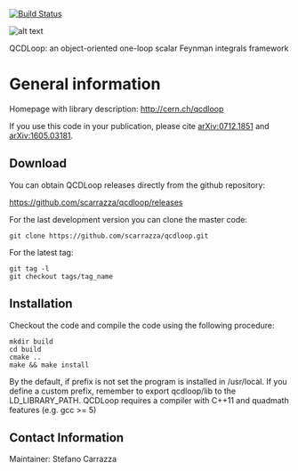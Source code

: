 [![Build Status](https://travis-ci.org/scarrazza/qcdloop.svg?branch=master)](https://travis-ci.org/scarrazza/qcdloop)

![alt text](https://raw.githubusercontent.com/scarrazza/qcdloop/master/extra/logo.png "Logo QCDLoop")

QCDLoop: an object-oriented one-loop scalar Feynman integrals framework

# General information

Homepage with library description: http://cern.ch/qcdloop

If you use this code in your publication, please cite
[arXiv:0712.1851](http://arxiv.org/abs/0712.1851) and
[arXiv:1605.03181](http://arxiv.org/abs/1605.03181).
 
## Download

You can obtain QCDLoop releases directly from the github repository:

https://github.com/scarrazza/qcdloop/releases

For the last development version you can clone the master code:

```Shell
git clone https://github.com/scarrazza/qcdloop.git
```

For the latest tag:

```Shell
git tag -l
git checkout tags/tag_name
```

## Installation 

Checkout the code and compile the code using the
following procedure:

```Shell
mkdir build
cd build
cmake ..
make && make install
```

By the default, if prefix is not set the program is installed in
/usr/local. If you define a custom prefix, remember to export
qcdloop/lib to the LD_LIBRARY_PATH. QCDLoop requires a compiler with
C++11 and quadmath features (e.g. gcc >= 5)

## Contact Information

Maintainer: Stefano Carrazza
